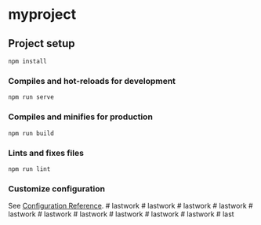 # myproject

## Project setup
```
npm install
```

### Compiles and hot-reloads for development
```
npm run serve
```

### Compiles and minifies for production
```
npm run build
```

### Lints and fixes files
```
npm run lint
```

### Customize configuration
See [Configuration Reference](https://cli.vuejs.org/config/).
#   l a s t w o r k  
 #   l a s t w o r k  
 #   l a s t w o r k  
 #   l a s t w o r k  
 #   l a s t w o r k  
 #   l a s t w o r k  
 #   l a s t w o r k  
 #   l a s t w o r k  
 #   l a s t w o r k  
 #   l a s t w o r k  
 #   l a s t  
 